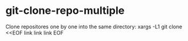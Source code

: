 # git-clone-repo-multiple
  Clone repositores one by one into the same directory:  xargs -L1 git clone &lt;&lt;EOF link  link link EOF
